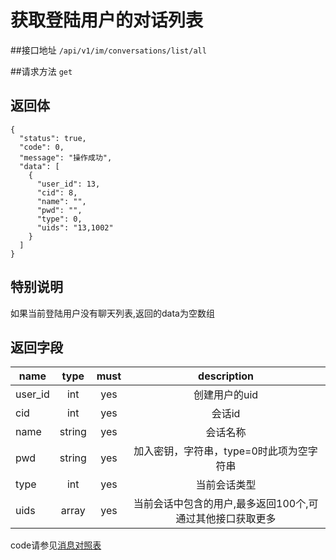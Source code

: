 # 获取登陆用户的对话列表

##接口地址
`/api/v1/im/conversations/list/all`

##请求方法
`get`

## 返回体
```json5
{
  "status": true,
  "code": 0,
  "message": "操作成功",
  "data": [
    {
      "user_id": 13,
      "cid": 8,
      "name": "",
      "pwd": "",
      "type": 0,
      "uids": "13,1002"
    }
  ]
}
```
## 特别说明
如果当前登陆用户没有聊天列表,返回的data为空数组

## 返回字段
| name     | type     | must     | description |
|----------|:--------:|:--------:|:--------:|
|user_id			|int		|yes		|创建用户的uid|
|cid		|int		|yes		|会话id|
|name		|string	   | yes		 |会话名称|
|pwd		|string	   | yes		 |加入密钥，字符串，type=0时此项为空字符串|
|type  		| int      | yes      | 当前会话类型|
|uids		|array	   | yes		 |当前会话中包含的用户,最多返回100个,可通过其他接口获取更多|

code请参见[消息对照表](消息对照表.md)
